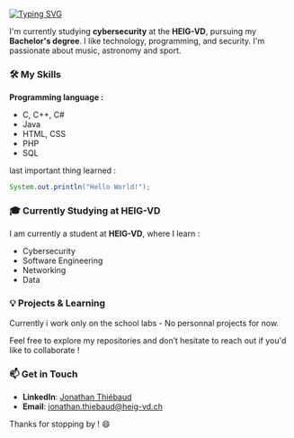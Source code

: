[![Typing SVG](https://readme-typing-svg.demolab.com?font=Fira+Code&weight=600&size=22&duration=4500&pause=1000&color=FFF&background=FFFFFF00&width=435&lines=Hello+I'm+Jonathan)](https://git.io/typing-svg)

I'm currently studying **cybersecurity** at the **HEIG-VD**, pursuing my **Bachelor's degree**. I like  technology, programming, and security. I'm passionate about music, astronomy and sport. 

### 🛠️ My Skills

**Programming language :**

- C, C++, C#
- Java
- HTML, CSS
- PHP
- SQL

last important thing learned :
```Java
System.out.println("Hello World!"); 
```
### 🎓 Currently Studying at HEIG-VD

I am currently a student at **HEIG-VD**, where I learn :

- Cybersecurity 
- Software Engineering
- Networking
- Data

### 💡 Projects & Learning

Currently i work only on the school labs - No personnal projects for now.

Feel free to explore my repositories and don’t hesitate to reach out if you'd like to collaborate !

### 📫 Get in Touch

- **LinkedIn**: [Jonathan Thiébaud](https://www.linkedin.com/in/jonathan-thi%C3%A9baud-informatique-cybers%C3%A9curt%C3%A9-web-technoilogie/) 
- **Email**: [jonathan.thiebaud@heig-vd.ch](mailto:jonathan.thiebaud@heig-vd.ch)

Thanks for stopping by ! 😄

